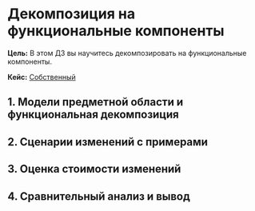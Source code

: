 # Декомпозиция на функциональные компоненты

**Цель:** В этом ДЗ вы научитесь декомпозировать на функциональные компоненты.


**Кейс:** [Собственный](../Homework_01)


## 1. Модели предметной области и функциональная декомпозиция




## 2. Сценарии изменений с примерами




## 3. Оценка стоимости изменений




## 4. Сравнительный анализ и вывод

